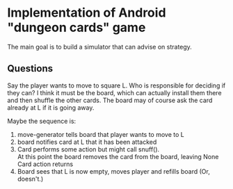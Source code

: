 # Implementation of Android "dungeon cards" game

The main goal is to build a simulator that can advise on strategy.

## Questions

Say the player wants to move to square L.  Who is responsible for deciding if they can?
I think it must be the board, which can actually install them there and then shuffle the other cards.
The board may of course ask the card already at L if it is going away.

Maybe the sequence is:
1. move-generator tells board that player wants to move to L
2. board notifies card at L that it has been attacked
3. Card performs some action but might call snuff().  
   At this point the board removes the card from the board, leaving None
   Card action returns
4. Board sees that L is now empty, moves player and refills board
   (Or, doesn't.)
   